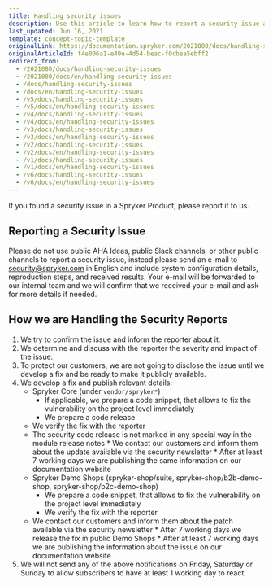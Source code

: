 ```yaml
---
title: Handling security issues
description: Use this article to learn how to report a security issue and to understand how we handle these reports.
last_updated: Jun 16, 2021
template: concept-topic-template
originalLink: https://documentation.spryker.com/2021080/docs/handling-security-issues
originalArticleId: f4e006a1-e49e-4d54-beac-f0cbea5ebff2
redirect_from:
  - /2021080/docs/handling-security-issues
  - /2021080/docs/en/handling-security-issues
  - /docs/handling-security-issues
  - /docs/en/handling-security-issues
  - /v5/docs/handling-security-issues
  - /v5/docs/en/handling-security-issues
  - /v4/docs/handling-security-issues
  - /v4/docs/en/handling-security-issues
  - /v3/docs/handling-security-issues
  - /v3/docs/en/handling-security-issues
  - /v2/docs/handling-security-issues
  - /v2/docs/en/handling-security-issues
  - /v1/docs/handling-security-issues
  - /v1/docs/en/handling-security-issues
  - /v6/docs/handling-security-issues
  - /v6/docs/en/handling-security-issues
---
```


If you found a security issue in a Spryker Product, please report it to us.

## Reporting a Security Issue

Please do not use public AHA Ideas, public Slack channels, or other public channels to report a security issue, instead please send an e-mail to [security@spryker.com](mailto:security@spryker.com) in English and include system configuration details, reproduction steps, and received results. Your e-mail will be forwarded to our internal team and we will confirm that we received your e-mail and ask for more details if needed.

## How we are Handling the Security Reports

1. We try to confirm the issue and inform the reporter about it.
2. We determine and discuss with the reporter the severity and impact of the issue.
3. To protect our customers, we are not going to disclose the issue until we develop a fix and be ready to make it publicly available.
4. We develop a fix and publish relevant details:
    * Spryker Core (under `vendor/spryker*`)
        * If applicable, we prepare a code snippet, that allows to fix the vulnerability on the project level immediately 
        * We prepare a code release
    *    We verify the fix with the reporter
    *    The security code release is not marked in any special way in the module release notes
        * We contact our customers and inform them about the update available via the security newsletter
        * After at least 7 working days we are publishing the same information on our documentation website
    * Spryker Demo Shops (spryker-shop/suite, spryker-shop/b2b-demo-shop, spryker-shop/b2c-demo-shop)
        * We prepare a code snippet, that allows to fix the vulnerability on the project level immediately
        * We verify the fix with the reporter
    *    We contact our customers and inform them about the patch available via the security newsletter
        * After 7 working days we release the fix in public Demo Shops
        * After at least 7 working days we are publishing the information about the issue on our documentation website
5. We will not send any of the above notifications on Friday, Saturday or Sunday to allow subscribers to have at least 1 working day to react.
